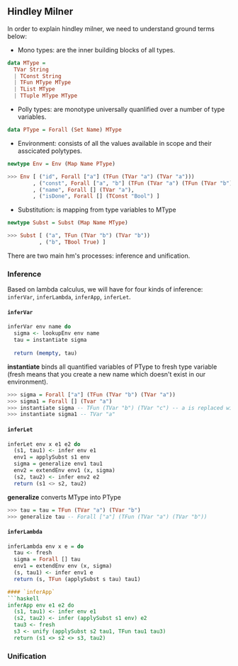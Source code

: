 ## Hindley Milner

In order to explain hindley milner, we need to understand ground terms below:
  - Mono types: are the inner building blocks of all types.
  ```haskell
  data MType =
    TVar String
    | TConst String
    | TFun MType MType
    | TList MType
    | TTuple MType MType
  ```
  - Polly types: are monotype universally quanlified over a number of type variables.
  ```haskell
  data PType = Forall (Set Name) MType
  ```
  - Environment: consists of all the values available in scope and their asscicated polytypes.
  ```haskell
  newtype Env = Env (Map Name PType)
  
  >>> Env [ ("id", Forall ["a"] (TFun (TVar "a") (TVar "a")))
          , ("const", Forall ["a", "b"] (TFun (TVar "a") (TFun (TVar "b") (TVar "a"))))
          , ("name", Forall [] (TVar "a"),
          , ("isDone", Forall [] (TConst "Bool") ]
  ```
  - Substitution: is mapping from type variables to MType
  ```haskell
  newtype Subst = Subst (Map Name MType)
  
  >>> Subst [ ("a", TFun (TVar "b") (TVar "b"))
            , ("b", TBool True) ]
  ```

There are two main hm's processes: inference and unification.

### Inference

Based on lambda calculus, we will have for four kinds of inference: `inferVar`, `inferLambda`, `inferApp`, `inferLet`.

#### `inferVar`
```haskell
inferVar env name do
  sigma <- lookupEnv env name
  tau = instantiate sigma
  
  return (mempty, tau)
```

**instantiate** binds all quantified variables of PType to fresh type variable (fresh means that you create a new name which doesn't exist in our environment).

```haskell
>>> sigma = Forall ["a"] (TFun (TVar "b") (TVar "a"))
>>> sigma1 = Forall [] (Tvar "a")
>>> instantiate sigma -- TFun (TVar "b") (TVar "c") -- a is replaced with the new type variable c
>>> instantiate sigma1 -- TVar "a"
```

#### `inferLet`
```haskell
inferLet env x e1 e2 do
  (s1, tau1) <- infer env e1
  env1 = applySubst s1 env
  sigma = generalize env1 tau1
  env2 = extendEnv env1 (x, sigma)
  (s2, tau2) <- infer env2 e2
  return (s1 <> s2, tau2)
```

**generalize** converts MType into PType
```haskell
>>> tau = tau = TFun (TVar "a") (TVar "b")
>>> generalize tau -- Forall ["a"] (TFun (TVar "a") (TVar "b"))
```

#### `inferLambda`
```haskell
inferLambda env x e = do
  tau <- fresh
  sigma = Forall [] tau
  env1 = extendEnv env (x, sigma)
  (s, tau1) <- infer env1 e
  return (s, TFun (applySubst s tau) tau1)

#### `inferApp`
```haskell
inferApp env e1 e2 do
  (s1, tau1) <- infer env e1
  (s2, tau2) <- infer (applySubst s1 env) e2
  tau3 <- fresh
  s3 <- unify (applySubst s2 tau1, TFun tau1 tau3)
  return (s1 <> s2 <> s3, tau2)
```

### Unification
